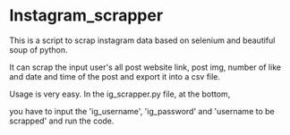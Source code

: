 # Instagram_scrapper

This is a script to scrap instagram data based on selenium and beautiful soup of python.

It can scrap the input user's all post website link, post img, number of like and date and time of the post and export it into a csv file.

Usage is very easy. In the ig_scrapper.py file, at the bottom,
  
  you have to input the 'ig_username', 'ig_password' and 'username to be scrapped' and run the code.
  
  
